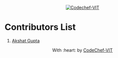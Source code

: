 <p align="center"><a href="https://www.codechefvit.com" target="_blank"><img src="https://s3.amazonaws.com/codechef_shared/sites/all/themes/abessive/logo-3.png" title="CodeChef-VIT" alt="Codechef-VIT"></a>
</p>

# Contributors List
1. [Akshat Gupta](https://github.com/akshatvg)

<p align="center">
	With :heart: by <a href="https://www.codechefvit.com" target="_blank">CodeChef-VIT</a>
</p>
